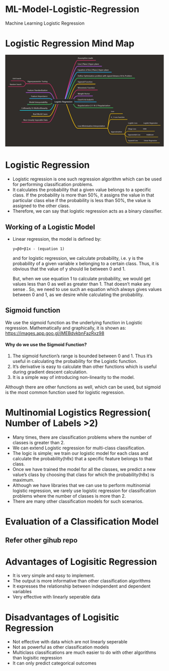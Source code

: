# ML-Model-Logistic-Regression
Machine Learning Logistic Regression

# Logistic Regression Mind Map
![Logistic Regression Mind Map](https://github.com/Akshaykumarcp/ML-Model-Logistic-Regression/blob/main/Logistic%20Regression.jpg)

# Logistic Regression
- Logistic regression is one such regression algorithm which can be used for performing classification problems. 
- It calculates the probability that a given value belongs to a specific class. If the probability is more than 50%, it assigns the value in that particular class else if the probability is less than 50%, the value is assigned to the other class. 
- Therefore, we can say that logistic regression acts as a binary classifier.

## Working of a Logistic Model
- Linear regression, the model is defined by: 

    ```
    y=β0+β1x - (equation 1)
    ```

    and for logistic regression, we calculate probability, i.e. y is the probability of a given variable x belonging to a certain class. Thus, it is obvious that the value of y should lie between 0 and 1.

    But, when we use equation 1 to calculate probability, we would get values less than 0 as well as greater than 1. That doesn’t make any sense . So, we need to use such an equation which always gives values between 0 and 1, as we desire while calculating the probability.

## Sigmoid function
We use the sigmoid function as the underlying function in Logistic regression. Mathematically and graphically, it is shown as: https://images.app.goo.gl/jMEBdvkbnFazRxz98

#### Why do we use the Sigmoid Function?

1) The sigmoid function’s range is bounded between 0 and 1. Thus it’s useful in calculating the probability for the Logistic function. 
2) It’s derivative is easy to calculate than other functions which is useful during gradient descent calculation. 
3) It is a simple way of introducing non-linearity to the model.

Although there are other functions as well, which can be used, but sigmoid is the most common function used for logistic regression. 

# Multinomial Logistics Regression( Number of Labels >2)
- Many times, there are classification problems where the number of classes is greater than 2. 
- We can extend Logistic regression for multi-class classification. 
- The logic is simple; we train our logistic model for each class and calculate the probability(hθx) that a specific feature belongs to that class. 
- Once we have trained the model for all the classes, we predict a new value’s class by choosing that class for which the probability(hθx) is maximum. 
- Although we have libraries that we can use to perform multinomial logistic regression, we rarely use logistic regression for classification problems where the number of classes is more than 2. 
-   There are many other classification models for such scenarios. 

# Evaluation of a Classification Model

## Refer other gihub repo

# Advantages of Logisitic Regression
- It is very simple and easy to implement.
- The output is more informative than other classification algorithms
- It expresses the relationship between independent and dependent variables
- Very effective with linearly seperable data

# Disadvantages of Logisitic Regression
- Not effective with data which are not linearly seperable
- Not as powerful as other classification models
- Multiclass classifications are much easier to do with other algorithms than logisitic regression
- It can only predict categorical outcomes